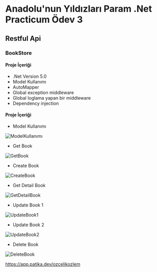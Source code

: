 # Anadolu'nun Yıldızları Param .Net Practicum Ödev 3 
## Restful Api
### BookStore
#### Proje İçeriği
- .Net Version 5.0
- Model Kullanımı
- AutoMapper
- Global exception middleware
- Global loglama yapan bir middleware
- Dependency injection
#### Proje İçeriği
* Model Kullanımı

![ModelKullanımı](/images/Odev3-1.jpg)

* Get Book

![GetBook](/images/Odev3-2.jpg)

* Create Book

![CreateBook](/images/Odev3-3.jpg)

* Get Detail Book

![GetDetailBook](/images/Odev3-4.jpg)

* Update Book 1

![UpdateBook1](/images/Odev3-5.jpg)

* Update Book 2

![UpdateBook2](/images/Odev3-6.jpg)

* Delete Book

![DeleteBook](/images/Odev3-7.jpg)

https://app.patika.dev/ozcelikozlem